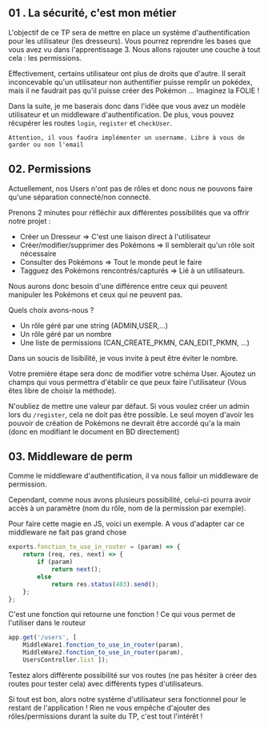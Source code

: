 ## 01 . La sécurité, c'est mon métier

L'objectif de ce TP sera de mettre en place un système d'authentification pour les utilisateur (les dresseurs). Vous pourrez reprendre les bases que vous avez vu dans l'apprentissage 3. Nous allons rajouter une couche à tout cela : les permissions. 

Effectivement, certains utilisateur ont plus de droits que d'autre. Il serait inconcevable qu'un utilisateur non authentifier puisse remplir un pokédex, mais il ne faudrait pas qu'il puisse créer des Pokémon ... Imaginez la FOLIE ! 

Dans la suite, je me baserais donc dans l'idée que vous avez un modèle utilisateur et un middleware d'authentification. De plus, vous pouvez récupérer les routes `login`, `register` et `checkUser`. 

```text
Attention, il vous faudra implémenter un username. Libre à vous de garder ou non l'email
```

## 02. Permissions 

Actuellement, nos Users n'ont pas de rôles et donc nous ne pouvons faire qu'une séparation connecté/non connecté. 

Prenons 2 minutes pour réfléchir aux différentes possibilités que va offrir notre projet : 

- Créer un Dresseur => C'est une liaison direct à l'utilisateur
- Créer/modifier/supprimer des Pokémons => Il semblerait qu'un rôle soit nécessaire
- Consulter des Pokémons => Tout le monde peut le faire
- Tagguez des Pokémons rencontrés/capturés => Lié à un utilisateurs.

Nous aurons donc besoin d'une différence entre ceux qui peuvent manipuler les Pokémons et ceux qui ne peuvent pas. 

Quels choix avons-nous ?

- Un rôle géré par une string (ADMIN,USER,...)
- Un rôle géré par un nombre
- Une liste de permissions (CAN_CREATE_PKMN, CAN_EDIT_PKMN, ...)

Dans un soucis de lisibilité, je vous invite à peut être éviter le nombre.

Votre première étape sera donc de modifier votre schéma User. Ajoutez un champs qui vous permettra d'établir ce que peux faire l'utilisateur (Vous êtes libre de choisir la méthode).

N'oubliez de mettre une valeur par défaut. Si vous voulez créer un admin lors du `/register`, cela ne doit pas être possible. Le seul moyen d'avoir les pouvoir de création de Pokémons ne devrait être accordé qu'a la main (donc en modifiant le document en BD directement)

## 03. Middleware de perm

Comme le middleware d'authentification, il va nous falloir un middleware de permission. 

Cependant, comme nous avons plusieurs possibilité, celui-ci pourra avoir accès à un paramètre (nom du rôle, nom de la permission par exemple).

Pour faire cette magie en JS, voici un exemple. A vous d'adapter car ce middleware ne fait pas grand chose

```js
exports.fonction_to_use_in_router = (param) => { 
	return (req, res, next) => { 
		if (param) 
			return next(); 
		else
			return res.status(403).send();
	};
};
```

C'est une fonction qui retourne une fonction ! Ce qui vous permet de l'utiliser dans le routeur  

```js
app.get('/users', [ 
	MiddleWare1.fonction_to_use_in_router(param),
	MiddleWare2.fonction_to_use_in_router(param), 
	UsersController.list ]);
```

Testez alors différente possibilité sur vos routes (ne pas hésiter à créer des routes pour tester cela) avec différents types d'utilisateurs. 

Si tout est bon, alors notre système d'utilisateur sera fonctionnel pour le restant de l'application ! Rien ne vous empêche d'ajouter des rôles/permissions durant la suite du TP, c'est tout l'intérêt ! 